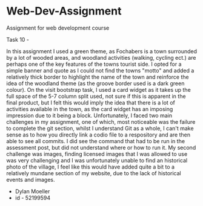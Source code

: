 # Web-Dev-Assignment
Assignment for web development course 


Task 10 -

In this assignment I used a green theme, as Fochabers is a town surrounded by a lot of wooded areas, and woodland activities (walking, cycling ect.) are perhaps one of the key features of the towns tourist side. I opted for a simple banner and quote as I could not find the towns "motto" and added a relatively thick border to highlight the name of the town and reinforce the idea of the woodland theme (as the groove border used is a dark green colour). On the visit bootstrap task, I used a card widget as it takes up the full space of the 5-7 column split used, not sure if this is apparent in the final product, but I felt this would imply the idea that there is a lot of activities available in the town, as the card widget has an imposing impression due to it being a block. Unfortunately, I faced two main challenges in my assignment, one of which, most noticeable was the failure to complete the git section, whilst I understand Git as a whole, I can't make sense as to how you directly link a codio file to a respository and are then able to see all commits. I did see the command that had to be run in the assessment post, but did not understand where or how to run it. My second challenge was images, finding licensed images that I was allowed to use was very challenging and I was unfortunately unable to find an historical photo of the village, I feel like this would have added quite a bit to a relatively mundane section of my website, due to the lack of historical events and images.


- Dylan Moeller
- id - 52199594
